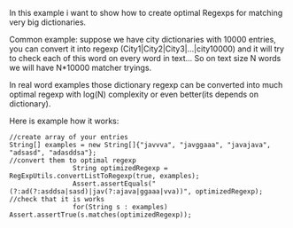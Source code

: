 In this example i want to show how to create optimal Regexps for matching very big dictionaries.

Common example:
suppose we have city dictionaries with 10000 entries, you can convert it into regexp (City1|City2|City3|...|city10000) and it will try to check each of this word on every word in text... So on text size N words we will have N\*10000 matcher tryings.

In real word examples those dictionary regexp can be converted into much optimal regexp with log(N) complexity or even better(its depends on dictionary).

Here is example how it works:
```
//create array of your entries
String[] examples = new String[]{"javvva", "javggaaa", "javajava", "adsasd", "adasddsa"};
//convert them to optimal regexp
                String optimizedRegexp = RegExpUtils.convertListToRegexp(true, examples);
                Assert.assertEquals("(?:ad(?:asddsa|sasd)|jav(?:ajava|ggaaa|vva))", optimizedRegexp);
//check that it is works
                for(String s : examples) Assert.assertTrue(s.matches(optimizedRegexp));
```